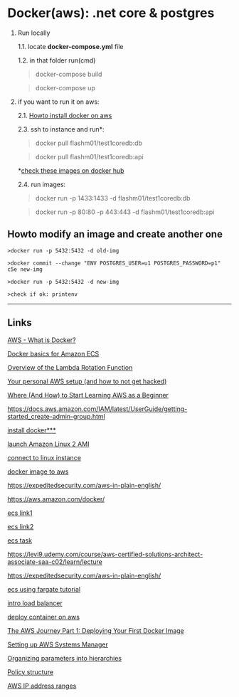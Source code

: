 # Docker(aws): .net core & postgres

1. Run locally

    1.1. locate **docker-compose.yml** file

    1.2. in that folder run(cmd)
    > docker-compose build

    > docker-compose up

2. if you want to run it on aws:

    2.1. [Howto install docker on aws](https://github.com/bogdan8z/dockercoredb/tree/master/docs/install-aws)

    2.3. ssh to instance and run*:
    > docker pull flashm01/test1coredb:db

    > docker pull flashm01/test1coredb:api

    *[check these images on docker hub](https://hub.docker.com/r/flashm01/test1coredb)

    2.4. run images:
    >docker run -p 1433:1433 -d flashm01/test1coredb:db

    >docker run -p 80:80 -p 443:443 -d flashm01/test1coredb:api

## Howto modify an image and create another one

    >docker run -p 5432:5432 -d old-img

    >docker commit --change "ENV POSTGRES_USER=u1 POSTGRES_PASSWORD=p1" c5e new-img

    >docker run -p 5432:5432 -d new-img

    >check if ok: printenv

***

## Links

[AWS - What is Docker?](https://aws.amazon.com/docker/)

[Docker basics for Amazon ECS](https://docs.aws.amazon.com/AmazonECS/latest/developerguide/docker-basics.html)

[Overview of the Lambda Rotation Function](https://docs.aws.amazon.com/secretsmanager/latest/userguide/rotating-secrets-lambda-function-overview.html)

[Your personal AWS setup (and how to not get hacked)](https://www.thedevcoach.co.uk/how-to-setup-an-aws-to-experiment-and-learn/)

[Where (And How) to Start Learning AWS as a Beginner](https://www.thedevcoach.co.uk/start-learning-aws-beginner/)

<https://docs.aws.amazon.com/IAM/latest/UserGuide/getting-started_create-admin-group.html>

[install docker***](https://docs.aws.amazon.com/AmazonECS/latest/developerguide/docker-basics.html)

[launch Amazon Linux 2 AMI](https://docs.aws.amazon.com/AWSEC2/latest/UserGuide/launching-instance.html)

[connect to linux instance](https://docs.aws.amazon.com/AWSEC2/latest/UserGuide/AccessingInstances.html)

[docker image to aws](https://reflectoring.io/aws-deploy-docker-image-via-web-console)

<https://expeditedsecurity.com/aws-in-plain-english/>

<https://aws.amazon.com/docker/>

[ecs link1](https://docs.aws.amazon.com/AmazonECS/latest/developerguide/Welcome.html)

[ecs link2](https://eu-central-1.console.aws.amazon.com/ecs/home?region=eu-central-1#/getStarted)

[ecs task](https://docs.aws.amazon.com/AmazonECS/latest/developerguide/task_definitions.html)

<https://levi9.udemy.com/course/aws-certified-solutions-architect-associate-saa-c02/learn/lecture>

<https://expeditedsecurity.com/aws-in-plain-english/>

[ecs using fargate tutorial](https://docs.aws.amazon.com/AmazonECS/latest/developerguide/getting-started-fargate.html)

[intro load balancer](https://docs.aws.amazon.com/elasticloadbalancing/latest/application/introduction.html)

[deploy container on aws](https://aws.amazon.com/getting-started/hands-on/deploy-docker-containers)

[The AWS Journey Part 1: Deploying Your First Docker Image](https://reflectoring.io/aws-deploy-docker-image-via-web-console)

[Setting up AWS Systems Manager](https://docs.aws.amazon.com/systems-manager/latest/userguide/systems-manager-setting-up.html)

[Organizing parameters into hierarchies](https://docs.aws.amazon.com/systems-manager/latest/userguide/sysman-paramstore-su-organize.html)

[Policy structure](https://docs.aws.amazon.com/AWSEC2/latest/UserGuide/iam-policy-structure.html)

[AWS IP address ranges](https://docs.aws.amazon.com/general/latest/gr/aws-ip-ranges.html)